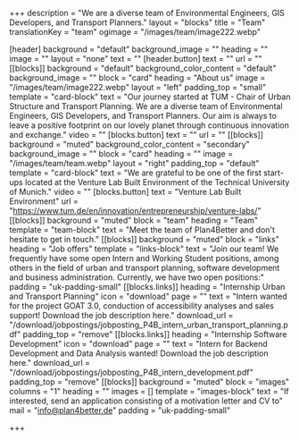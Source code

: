 +++
description = "We are a diverse team of Environmental Engineers, GIS Developers, and Transport Planners."
layout = "blocks"
title = "Team"
translationKey = "team"
ogimage = "/images/team/image222.webp"

[header]
background = "default"
background_image = ""
heading = ""
image = ""
layout = "none"
text = ""
[header.button]
text = ""
url = ""
[[blocks]]
background = "default"
background_color_content = "default"
background_image = ""
block = "card"
heading = "About us"
image = "/images/team/image222.webp"
layout = "left"
padding_top = "small"
template = "card-block"
text = "Our journey started at TUM - Chair of Urban Structure and Transport Planning. We are a diverse team of Environmental Engineers, GIS Developers, and Transport Planners. Our aim is always to leave a positive footprint on our lovely planet through continuous innovation and exchange."
video = ""
[blocks.button]
text = ""
url = ""
[[blocks]]
background = "muted"
background_color_content = "secondary"
background_image = ""
block = "card"
heading = ""
image = "/images/team/team.webp"
layout = "right"
padding_top = "default"
template = "card-block"
text = "We are grateful to be one of the first start-ups located at the Venture Lab Built Environment of the Technical University of Munich."
video = ""
[blocks.button]
text = "Venture Lab Built Environment"
url = "https://www.tum.de/en/innovation/entrepreneurship/venture-labs/"
[[blocks]]
background = "muted"
block = "team"
heading = "Team"
template = "team-block"
text = "Meet the team of Plan4Better and don't hesitate to get in touch."
[[blocks]]
background = "muted"
block = "links"
heading = "Job offers"
template = "links-block"
text = "Join our team! We frequently have some open Intern and Working Student positions, among others in the field of urban and transport planning, software development and business administration. Currently, we have two open positions:"
padding = "uk-padding-small"
[[blocks.links]]
heading = "Internship Urban and Transport Planning"
icon = "download"
page = ""
text = "Intern wanted for the project GOAT 3.0, conduction of accessibility analyses and sales support! Download the job description here."
download_url = "/download/jobpostings/jobposting_P4B_intern_urban_transport_planning.pdf"
padding_top = "remove"
[[blocks.links]]
heading = "Internship Software Development"
icon = "download"
page = ""
text = "Intern for Backend Development and Data Analysis wanted! Download the job description here."
download_url = "/download/jobpostings/jobposting_P4B_intern_development.pdf"
padding_top = "remove"
[[blocks]]
background = "muted"
block = "images"
columns = "1"
heading = ""
images = []
template = "images-block"
text = "If interested, send an application consisting of a motivation letter and CV to"
mail = "info@plan4better.de"
padding = "uk-padding-small"


+++
